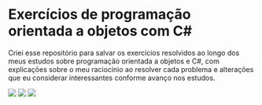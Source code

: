 # Exercícios de programação orientada a objetos com C#

Criei esse repositório para salvar os exercícios resolvidos ao longo dos meus estudos sobre programação orientada a objetos e C#, com explicações sobre o meu raciocínio ao resolver cada problema e alterações que eu considerar interessantes conforme avanço nos estudos.  


<img src="https://img.shields.io/badge/C%23-239120?style=for-the-badge&logo=csharp&logoColor=white)https://img.shields.io/badge/C%23-239120?style=for-the-badge&logo=csharp&logoColor=white" /> <img src="https://img.shields.io/badge/Visual_Studio-5C2D91?style=for-the-badge&logo=visual%20studio&logoColor=white" /> <img src="https://img.shields.io/badge/.NET-512BD4?style=for-the-badge&logo=dotnet&logoColor=white" />
